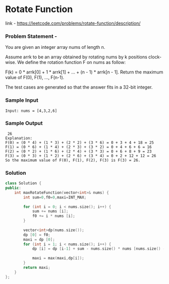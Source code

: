 # Rotate Function

link - https://leetcode.com/problems/rotate-function/description/

### Problem Statement - 

You are given an integer array nums of length n.

Assume arrk to be an array obtained by rotating nums by k positions clock-wise. We define the rotation function F on nums as follow:

F(k) = 0 * arrk[0] + 1 * arrk[1] + ... + (n - 1) * arrk[n - 1].
Return the maximum value of F(0), F(1), ..., F(n-1).

The test cases are generated so that the answer fits in a 32-bit integer.

### Sample Input
```
Input: nums = [4,3,2,6]
```
### Sample Output
```
 26
Explanation:
F(0) = (0 * 4) + (1 * 3) + (2 * 2) + (3 * 6) = 0 + 3 + 4 + 18 = 25
F(1) = (0 * 6) + (1 * 4) + (2 * 3) + (3 * 2) = 0 + 4 + 6 + 6 = 16
F(2) = (0 * 2) + (1 * 6) + (2 * 4) + (3 * 3) = 0 + 6 + 8 + 9 = 23
F(3) = (0 * 3) + (1 * 2) + (2 * 6) + (3 * 4) = 0 + 2 + 12 + 12 = 26
So the maximum value of F(0), F(1), F(2), F(3) is F(3) = 26.
```



### Solution
```cpp
class Solution {
public:
    int maxRotateFunction(vector<int>& nums) {
        int sum=0,f0=0,maxi=INT_MAX;
        
        for (int i = 0; i < nums.size(); i++) {
            sum += nums [i];
            f0 += i * nums [i];
        }
        
        vector<int>dp(nums.size());
        dp [0] = f0;
        maxi = dp [0];
        for (int i = 1; i < nums.size(); i++) {
            dp [i] = dp [i-1] + sum - nums.size() * nums [nums.size() - i];// generlised formula, can be obtained by calculating f(0) and f(1), and f(1),f(2)
            
            maxi = max(maxi,dp[i]);
        }
        return maxi;
    }
};
```
